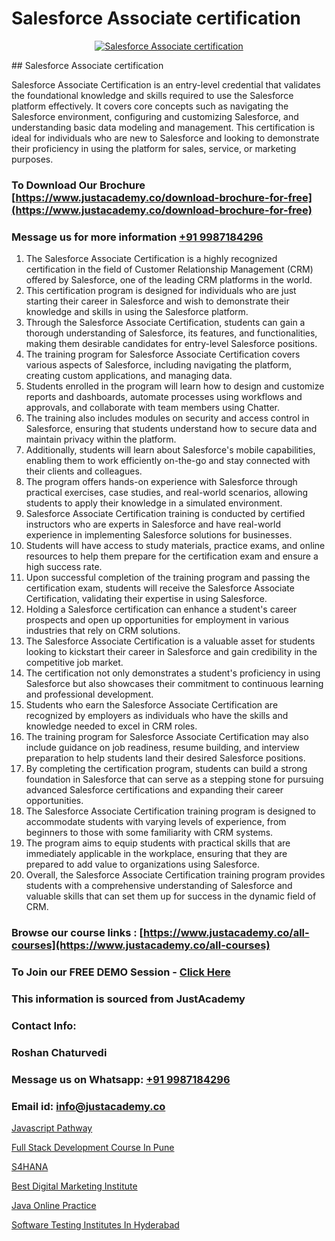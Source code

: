 # Salesforce Associate certification

<p align="center">
  <a href="https://justacademy.co/course-detail/salesforce-training">
    <img src="https://justacademy.co/storage2/course_image/1709973792_course_image.webp" alt="Salesforce Associate certification">
  </a>
</p>
## Salesforce Associate certification

Salesforce Associate Certification is an entry-level credential that validates the foundational knowledge and skills required to use the Salesforce platform effectively. It covers core concepts such as navigating the Salesforce environment, configuring and customizing Salesforce, and understanding basic data modeling and management. This certification is ideal for individuals who are new to Salesforce and looking to demonstrate their proficiency in using the platform for sales, service, or marketing purposes.
### To Download Our Brochure [https://www.justacademy.co/download-brochure-for-free](https://www.justacademy.co/download-brochure-for-free)
### Message us for more information [+91 9987184296](https://api.whatsapp.com/send?phone=919987184296)
1) The Salesforce Associate Certification is a highly recognized certification in the field of Customer Relationship Management (CRM) offered by Salesforce, one of the leading CRM platforms in the world.
2) This certification program is designed for individuals who are just starting their career in Salesforce and wish to demonstrate their knowledge and skills in using the Salesforce platform.
3) Through the Salesforce Associate Certification, students can gain a thorough understanding of Salesforce, its features, and functionalities, making them desirable candidates for entry-level Salesforce positions.
4) The training program for Salesforce Associate Certification covers various aspects of Salesforce, including navigating the platform, creating custom applications, and managing data.
5) Students enrolled in the program will learn how to design and customize reports and dashboards, automate processes using workflows and approvals, and collaborate with team members using Chatter.
6) The training also includes modules on security and access control in Salesforce, ensuring that students understand how to secure data and maintain privacy within the platform.
7) Additionally, students will learn about Salesforce's mobile capabilities, enabling them to work efficiently on-the-go and stay connected with their clients and colleagues.
8) The program offers hands-on experience with Salesforce through practical exercises, case studies, and real-world scenarios, allowing students to apply their knowledge in a simulated environment.
9) Salesforce Associate Certification training is conducted by certified instructors who are experts in Salesforce and have real-world experience in implementing Salesforce solutions for businesses.
10) Students will have access to study materials, practice exams, and online resources to help them prepare for the certification exam and ensure a high success rate.
11) Upon successful completion of the training program and passing the certification exam, students will receive the Salesforce Associate Certification, validating their expertise in using Salesforce.
12) Holding a Salesforce certification can enhance a student's career prospects and open up opportunities for employment in various industries that rely on CRM solutions.
13) The Salesforce Associate Certification is a valuable asset for students looking to kickstart their career in Salesforce and gain credibility in the competitive job market.
14) The certification not only demonstrates a student's proficiency in using Salesforce but also showcases their commitment to continuous learning and professional development.
15) Students who earn the Salesforce Associate Certification are recognized by employers as individuals who have the skills and knowledge needed to excel in CRM roles.
16) The training program for Salesforce Associate Certification may also include guidance on job readiness, resume building, and interview preparation to help students land their desired Salesforce positions.
17) By completing the certification program, students can build a strong foundation in Salesforce that can serve as a stepping stone for pursuing advanced Salesforce certifications and expanding their career opportunities.
18) The Salesforce Associate Certification training program is designed to accommodate students with varying levels of experience, from beginners to those with some familiarity with CRM systems.
19) The program aims to equip students with practical skills that are immediately applicable in the workplace, ensuring that they are prepared to add value to organizations using Salesforce.
20) Overall, the Salesforce Associate Certification training program provides students with a comprehensive understanding of Salesforce and valuable skills that can set them up for success in the dynamic field of CRM.

### Browse our course links : [https://www.justacademy.co/all-courses](https://www.justacademy.co/all-courses) 
### To Join our FREE DEMO Session - [Click Here](https://www.justacademy.co/register-for-course-demo)


### This information is sourced from JustAcademy
### Contact Info:
### Roshan Chaturvedi
### Message us on Whatsapp: [+91 9987184296](https://api.whatsapp.com/send?phone=919987184296)
### Email id: [info@justacademy.co](mailto:info@justacademy.co)
                
[Javascript Pathway](https://www.linkedin.com/pulse/javascript-pathway-justacademy-ahmedabad-a9nwe?trackingId=fDVxEzFt6ne8r2LsNDVohQ%3D%3D&lipi=urn%3Ali%3Apage%3Ad_flagship3_company_admin%3BaDgp3xTAQPe9zxsqrS35EA%3D%3D)

[Full Stack Development Course In Pune](https://www.linkedin.com/pulse/full-stack-development-course-pune-justacademy-ktsoc?trackingId=Hgl6fo95tAcgW%2BoKbSaGvQ%3D%3D&lipi=urn%3Ali%3Apage%3Ad_flagship3_company_admin%3BtwB7D7uTSjygLpECXwvsug%3D%3D)

[S4HANA](https://medium.com/@kamblerajas684/s4hana-3b8bb6927191)

[Best Digital Marketing Institute](https://medium.com/@shivamja27/best-digital-marketing-institute-f75398847042)

[Java Online Practice](https://justacademyin.github.io/justacademy/java-online-practice)

[Software Testing Institutes In Hyderabad](https://justacademyin.github.io/justacademy/software-testing-institutes-in-hyderabad)

